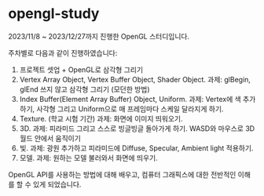 # opengl-study
2023/11/8 ~ 2023/12/27까지 진행한 OpenGL 스터디입니다.

주차별로 다음과 같이 진행하였습니다:
1. 프로젝트 셋업 + OpenGL로 삼각형 그리기
2. Vertex Array Object, Vertex Buffer Object, Shader Object. 과제: glBegin, glEnd 쓰지 않고 삼각형 그리기 (모던한 방법)
3. Index Buffer(Element Array Buffer) Object, Uniform. 과제: Vertex에 색 추가하기, 사각형 그리고 Uniform으로 매 프레임마다 스케일 달라지게 하기.
4. Texture. (학교 시험 기간) 과제: 화면에 이미지 띄워오기.
5. 3D. 과제: 피라미드 그리고 스스로 빙글빙글 돌아가게 하기. WASD와 마우스로 3D 월드 안에서 움직이기
6. 빛. 과제: 광원 추가하고 피라미드에 Diffuse, Specular, Ambient light 적용하기.
7. 모델. 과제: 원하는 모델 불러와서 화면에 띄우기.

OpenGL API를 사용하는 방법에 대해 배우고, 컴퓨터 그래픽스에 대한 전반적인 이해를 할 수 있게 되었습니다.
